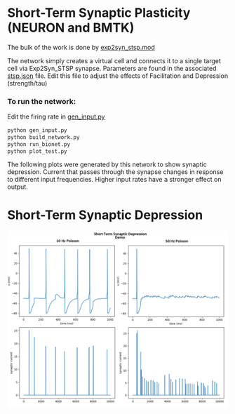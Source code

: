 # Short-Term Synaptic Plasticity (NEURON and BMTK)

The bulk of the work is done by [exp2syn_stsp.mod](/bmtk_model/biophys_components/mechanisms/modfiles/exp2syn_stsp.mod)

The network simply creates a virtual cell and connects it to a single target cell via Exp2Syn_STSP synapse. Parameters are found in the associated [stsp.json](/bmtk_model/biophys_components/synaptic_models/stsp.json) file. Edit this file to adjust the effects of Facilitation and Depression (strength/tau)

### To run the network:

Edit the firing rate in [gen_input.py](/bmtk_model/gen_input.py)
```
python gen_input.py
python build_network.py
python run_bionet.py
python plot_test.py
```

The following plots were generated by this network to show synaptic depression. Current that passes through the synapse changes in response to different input frequencies. Higher input rates have a stronger effect on output. 

# Short-Term Synaptic Depression

![](stsd.png)
